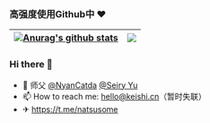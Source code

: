 ### 高强度使用Github中 ❤️

| <a href="https://github.com/anuraghazra/github-readme-stats"><img align="center" src="https://github-readme-stats.vercel.app/api?username=Natsusomekeishi&show_icons=true&include_all_commits=true&theme=buefy&hide_border=true" alt="Anurag's github stats" /></a> | <a href="https://github.com/anuraghazra/github-readme-stats"><img align="center" src="https://github-readme-stats.vercel.app/api/top-langs/?username=Natsusomekeishi&layout=compact&theme=buefy&hide_border=true" /></a> |
| ------------- | ------------- |

 ### Hi there 👋

- 🌱 师父 [@NyanCatda](https://github.com/nyancatda) [@Seiry Yu](https://github.com/seiry)
- 📫 How to reach me: hello@keishi.cn（暂时失联）
- ✈ https://t.me/natsusome

<!--
Here are some ideas to get you started:

- 🔭 I’m currently working on ...
- 🌱 I’m currently learning ...
- 👯 I’m looking to collaborate on ...
- 🤔 I’m looking for help with ...
- 💬 Ask me about ...
- 📫 How to reach me: ...
- 😄 Pronouns: ...
- ⚡ Fun fact: ...
-->
